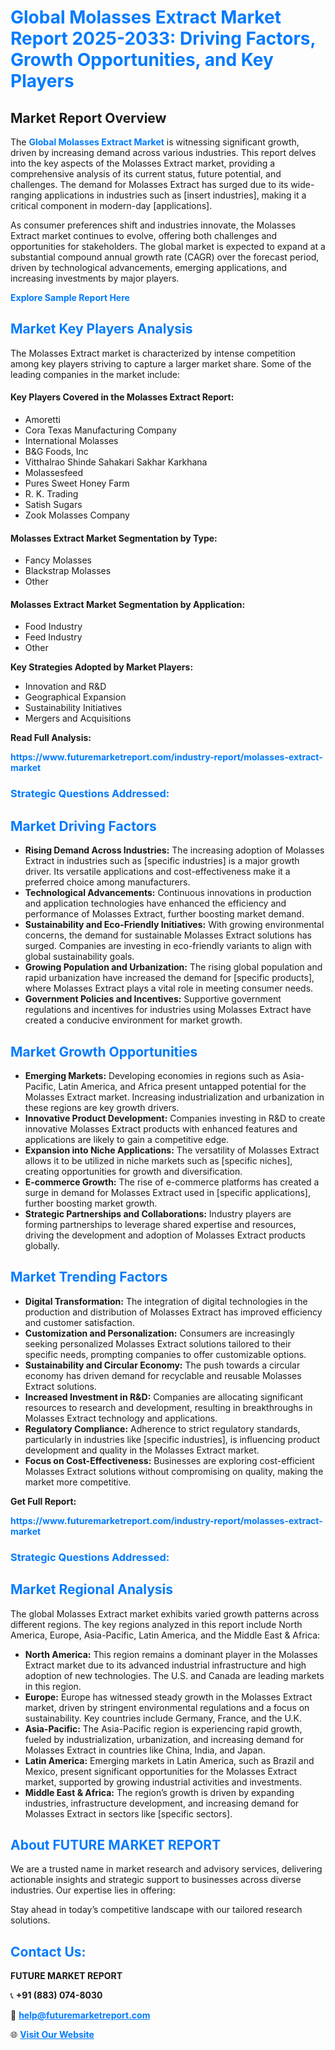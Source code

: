 <h1 style="color: #007BFF;">Global Molasses Extract Market Report 2025-2033: Driving Factors, Growth Opportunities, and Key Players</h1>

<section id="overview">
<h2>Market Report Overview</h2>
<p>The <a href="https://www.futuremarketreport.com/industry-report/molasses-extract-market" style="color: #007BFF; text-decoration: none;"><strong>Global Molasses Extract Market</strong></a> is witnessing significant growth, driven by increasing demand across various industries. This report delves into the key aspects of the Molasses Extract market, providing a comprehensive analysis of its current status, future potential, and challenges. The demand for Molasses Extract has surged due to its wide-ranging applications in industries such as [insert industries], making it a critical component in modern-day [applications].</p>
<p>As consumer preferences shift and industries innovate, the Molasses Extract market continues to evolve, offering both challenges and opportunities for stakeholders. The global market is expected to expand at a substantial compound annual growth rate (CAGR) over the forecast period, driven by technological advancements, emerging applications, and increasing investments by major players.</p>
</section>

<section id="overview">
<p><a href="https://www.futuremarketreport.com/request-sample/reportId=102972" style="color: #007BFF; text-decoration: none;"><strong>Explore Sample Report Here</strong></a></p>
</section>

<section id="key-players">
<h2 style="color: #007BFF;">Market Key Players Analysis</h2>
<p>The Molasses Extract market is characterized by intense competition among key players striving to capture a larger market share. Some of the leading companies in the market include:</p>
<h4>Key Players Covered in the Molasses Extract Report:</h4>
<ul><li>Amoretti</li><li>Cora Texas Manufacturing Company</li><li>International Molasses</li><li>B&amp;G Foods, Inc</li><li>Vitthalrao Shinde Sahakari Sakhar Karkhana</li><li>Molassesfeed</li><li>Pures Sweet Honey Farm</li><li>R. K. Trading</li><li>Satish Sugars</li><li>Zook Molasses Company</li></ul>
<h4>Molasses Extract Market Segmentation by Type:</h4>
<ul><li>Fancy Molasses</li><li>Blackstrap Molasses</li><li>Other</li></ul>

<h4>Molasses Extract Market Segmentation by Application:</h4>
<ul><li>Food Industry</li><li>Feed Industry</li><li>Other</li></ul>
<p><strong>Key Strategies Adopted by Market Players:</strong></p>
<ul>
<li>Innovation and R&D</li>
<li>Geographical Expansion</li>
<li>Sustainability Initiatives</li>
<li>Mergers and Acquisitions</li>
</ul>
</section>

<section>
<p><strong>Read Full Analysis: </strong></p><a href="https://www.futuremarketreport.com/industry-report/molasses-extract-market" style="color: #007BFF; text-decoration: none;"><strong>https://www.futuremarketreport.com/industry-report/molasses-extract-market</strong></a>
<h3 style="color: #007BFF;">Strategic Questions Addressed:</h3>
</section>

<section id="driving-factors">
<h2 style="color: #007BFF;">Market Driving Factors</h2>
<ul>
<li><strong>Rising Demand Across Industries:</strong> The increasing adoption of Molasses Extract in industries such as [specific industries] is a major growth driver. Its versatile applications and cost-effectiveness make it a preferred choice among manufacturers.</li>
<li><strong>Technological Advancements:</strong> Continuous innovations in production and application technologies have enhanced the efficiency and performance of Molasses Extract, further boosting market demand.</li>
<li><strong>Sustainability and Eco-Friendly Initiatives:</strong> With growing environmental concerns, the demand for sustainable Molasses Extract solutions has surged. Companies are investing in eco-friendly variants to align with global sustainability goals.</li>
<li><strong>Growing Population and Urbanization:</strong> The rising global population and rapid urbanization have increased the demand for [specific products], where Molasses Extract plays a vital role in meeting consumer needs.</li>
<li><strong>Government Policies and Incentives:</strong> Supportive government regulations and incentives for industries using Molasses Extract have created a conducive environment for market growth.</li>
</ul>
</section>

<section id="growth-opportunities">
<h2 style="color: #007BFF;">Market Growth Opportunities</h2>
<ul>
<li><strong>Emerging Markets:</strong> Developing economies in regions such as Asia-Pacific, Latin America, and Africa present untapped potential for the Molasses Extract market. Increasing industrialization and urbanization in these regions are key growth drivers.</li>
<li><strong>Innovative Product Development:</strong> Companies investing in R&D to create innovative Molasses Extract products with enhanced features and applications are likely to gain a competitive edge.</li>
<li><strong>Expansion into Niche Applications:</strong> The versatility of Molasses Extract allows it to be utilized in niche markets such as [specific niches], creating opportunities for growth and diversification.</li>
<li><strong>E-commerce Growth:</strong> The rise of e-commerce platforms has created a surge in demand for Molasses Extract used in [specific applications], further boosting market growth.</li>
<li><strong>Strategic Partnerships and Collaborations:</strong> Industry players are forming partnerships to leverage shared expertise and resources, driving the development and adoption of Molasses Extract products globally.</li>
</ul>
</section>

<section id="trending-factors">
<h2 style="color: #007BFF;">Market Trending Factors</h2>
<ul>
<li><strong>Digital Transformation:</strong> The integration of digital technologies in the production and distribution of Molasses Extract has improved efficiency and customer satisfaction.</li>
<li><strong>Customization and Personalization:</strong> Consumers are increasingly seeking personalized Molasses Extract solutions tailored to their specific needs, prompting companies to offer customizable options.</li>
<li><strong>Sustainability and Circular Economy:</strong> The push towards a circular economy has driven demand for recyclable and reusable Molasses Extract solutions.</li>
<li><strong>Increased Investment in R&D:</strong> Companies are allocating significant resources to research and development, resulting in breakthroughs in Molasses Extract technology and applications.</li>
<li><strong>Regulatory Compliance:</strong> Adherence to strict regulatory standards, particularly in industries like [specific industries], is influencing product development and quality in the Molasses Extract market.</li>
<li><strong>Focus on Cost-Effectiveness:</strong> Businesses are exploring cost-efficient Molasses Extract solutions without compromising on quality, making the market more competitive.</li>
</ul>
</section>

<section>
<p><strong>Get Full Report: </strong></p><a href="https://www.futuremarketreport.com/industry-report/molasses-extract-market" style="color: #007BFF; text-decoration: none;"><strong>https://www.futuremarketreport.com/industry-report/molasses-extract-market</strong></a>
<h3 style="color: #007BFF;">Strategic Questions Addressed:</h3>
</section>


<section id="regional-analysis">
<h2 style="color: #007BFF;">Market Regional Analysis</h2>
<p>The global Molasses Extract market exhibits varied growth patterns across different regions. The key regions analyzed in this report include North America, Europe, Asia-Pacific, Latin America, and the Middle East & Africa:</p>
<ul>
<li><strong>North America:</strong> This region remains a dominant player in the Molasses Extract market due to its advanced industrial infrastructure and high adoption of new technologies. The U.S. and Canada are leading markets in this region.</li>
<li><strong>Europe:</strong> Europe has witnessed steady growth in the Molasses Extract market, driven by stringent environmental regulations and a focus on sustainability. Key countries include Germany, France, and the U.K.</li>
<li><strong>Asia-Pacific:</strong> The Asia-Pacific region is experiencing rapid growth, fueled by industrialization, urbanization, and increasing demand for Molasses Extract in countries like China, India, and Japan.</li>
<li><strong>Latin America:</strong> Emerging markets in Latin America, such as Brazil and Mexico, present significant opportunities for the Molasses Extract market, supported by growing industrial activities and investments.</li>
<li><strong>Middle East & Africa:</strong> The region’s growth is driven by expanding industries, infrastructure development, and increasing demand for Molasses Extract in sectors like [specific sectors].</li>
</ul>
</section>

<footer>
<h2 style="color: #007BFF;">About FUTURE MARKET REPORT</h2>
<p>We are a trusted name in market research and advisory services, delivering actionable insights and strategic support to businesses across diverse industries. Our expertise lies in offering:</p>

<p>Stay ahead in today’s competitive landscape with our tailored research solutions.</p>

<h2 style="color: #007BFF;">Contact Us:</h2>
<p><strong>FUTURE MARKET REPORT</strong></p>
<p>📞 <strong>+91 (883) 074-8030</strong></p>
<p>📧 <strong><a href="mailto:help@futuremarketreport.com" style="color: #007BFF;">help@futuremarketreport.com</a></strong></p>
<p>🌐 <strong><a href="https://www.futuremarketreport.com/" style="color: #007BFF;">Visit Our Website</a></strong></p>
</footer>